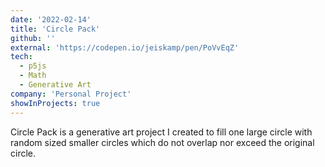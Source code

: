 ```yaml
---
date: '2022-02-14'
title: 'Circle Pack'
github: ''
external: 'https://codepen.io/jeiskamp/pen/PoVvEqZ'
tech:
  - p5js
  - Math
  - Generative Art
company: 'Personal Project'
showInProjects: true
---
```


Circle Pack is a generative art project I created to fill one large circle with random sized smaller circles which do not overlap nor exceed the original circle.
